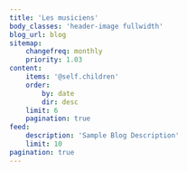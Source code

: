 ```yaml
---
title: 'Les musiciens'
body_classes: 'header-image fullwidth'
blog_url: blog
sitemap:
    changefreq: monthly
    priority: 1.03
content:
    items: '@self.children'
    order:
        by: date
        dir: desc
    limit: 6
    pagination: true
feed:
    description: 'Sample Blog Description'
    limit: 10
pagination: true
---
```



